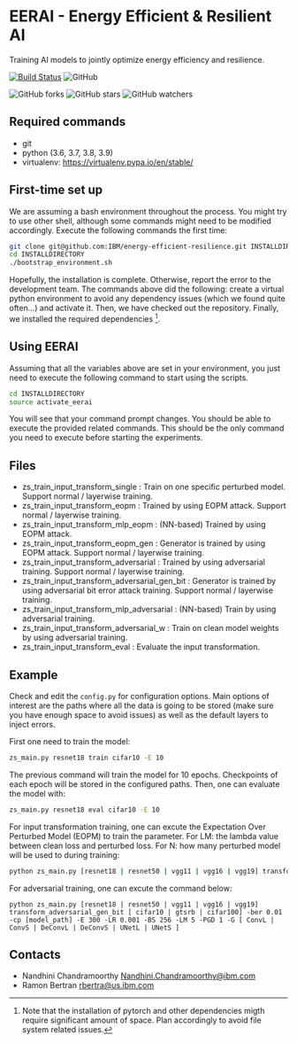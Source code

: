 EERAI - Energy Efficient & Resilient AI
=======================================

Training AI models to jointly optimize energy efficiency and resilience.

[![Build Status](https://app.travis-ci.com/IBM/energy-efficient-resilience.svg?branch=main)](https://app.travis-ci.com/IBM/energy-efficient-resilience)
![GitHub](https://img.shields.io/github/license/IBM/energy-efficient-resilience.svg)

![GitHub forks](https://img.shields.io/github/forks/IBM/energy-efficient-resilience.svg?style=social)
![GitHub stars](https://img.shields.io/github/stars/IBM/energy-efficient-resilience.svg?style=social)
![GitHub watchers](https://img.shields.io/github/watchers/IBM/energy-efficient-resilience.svg?style=social)

Required commands
-----------------

* git
* python (3.6, 3.7, 3.8, 3.9)
* virtualenv: https://virtualenv.pypa.io/en/stable/

First-time set up
-----------------

We are assuming a bash environment throughout the process. You might
try to use other shell, although some commands might need to be
modified accordingly. Execute the following commands the first
time:

```bash
git clone git@github.com:IBM/energy-efficient-resilience.git INSTALLDIRECTORY
cd INSTALLDIRECTORY
./bootstrap_environment.sh
```

Hopefully, the installation is complete. Otherwise, report the
error to the development team. The commands above did the following:
create a virtual python environment to avoid any dependency issues
(which we found quite often...) and activate it. Then, we have
checked out the repository. Finally, we installed the required
dependencies [^1].

Using EERAI
-----------

Assuming that all the variables above are set in your environment,
you just need to execute the following command to start using the
scripts.

```bash
cd INSTALLDIRECTORY
source activate_eerai
```

You will see that your command prompt changes. You should be able
to execute the provided related commands. This should be the only
command you need to execute before starting the experiments.

Files
-------
- zs_train_input_transform_single : Train on one specific perturbed model. Support normal / layerwise training.
- zs_train_input_transform_eopm : Trained by using EOPM attack. Support normal / layerwise training.
- zs_train_input_transform_mlp_eopm : (NN-based) Trained by using EOPM attack.
- zs_train_input_transform_eopm_gen : Generator is trained by using EOPM attack. Support normal / layerwise training.
- zs_train_input_transform_adversarial : Trained by using adversarial training. Support normal / layerwise training.
- zs_train_input_transform_adversarial_gen_bit : Generator is trained by using adversarial bit error attack training. Support normal / layerwise training.
- zs_train_input_transform_mlp_adversarial : (NN-based) Train by using adversarial training.
- zs_train_input_transform_adversarial_w : Train on clean model weights by using adversarial training.
- zs_train_input_transform_eval : Evaluate the input transformation.

Example
-------

Check and edit the `config.py` for configuration options. Main options
of interest are the paths where all the data is going to be stored
(make sure you have enough space to avoid issues) as well as the
default layers to inject errors.

First one need to train the model:

```bash
zs_main.py resnet18 train cifar10 -E 10
```

The previous command will train the model for 10 epochs. Checkpoints
of each epoch will be stored in the configured paths. Then, one can
evaluate the model with:

```bash
zs_main.py resnet18 eval cifar10 -E 10
```

For input transformation training, one can excute the Expectation Over Perturbed Model (EOPM) to train the parameter. For LM: the lambda value between clean loss and perturbed loss. For N: how many perturbed model will be used to during training:

```bash
python zs_main.py [resnet18 | resnet50 | vgg11 | vgg16 | vgg19] transform_eopm_gen [cifar10 | gtsrb | cifar100] -ber 0.01 -cp [please input the model path here] -E 300 -LR 0.001 -BS 256 -LM 5 -N 10 -G [ConvL | ConvS | DeConvL | DeConvS | UNetL | UNetS]
```


For adversarial training, one can excute the command below:

```
python zs_main.py [resnet18 | resnet50 | vgg11 | vgg16 | vgg19] transform_adversarial_gen_bit [ cifar10 | gtsrb | cifar100] -ber 0.01 -cp [model_path] -E 300 -LR 0.001 -BS 256 -LM 5 -PGD 1 -G [ ConvL | ConvS | DeConvL | DeConvS | UNetL | UNetS ]
```

Contacts
--------

- Nandhini Chandramoorthy <Nandhini.Chandramoorthy@ibm.com>
- Ramon Bertran <rbertra@us.ibm.com>

[^1]:
    Note that the installation of pytorch and other dependencies migth require
    significant amount of space. Plan accordingly to avoid file system related
    issues.
